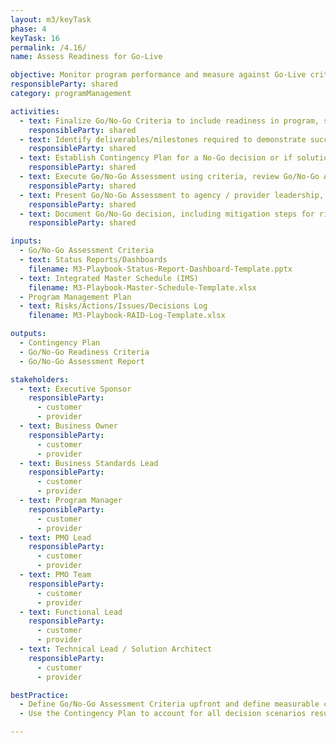 ```yaml
---
layout: m3/keyTask
phase: 4
keyTask: 16
permalink: /4.16/
name: Assess Readiness for Go-Live

objective: Monitor program performance and measure against Go-Live criteria to assess the program’s readiness for Go-Live.
responsibleParty: shared
category: programManagement

activities:
  - text: Finalize Go/No-Go Criteria to include readiness in program, systems, workforce, and operations
    responsibleParty: shared
  - text: Identify deliverables/milestones required to demonstrate successful migration
    responsibleParty: shared
  - text: Establish Contingency Plan for a No-Go decision or if solution needs to be rolled back
    responsibleParty: shared
  - text: Execute Go/No-Go Assessment using criteria, review Go/No-Go Assessment to support decision
    responsibleParty: shared
  - text: Present Go/No-Go Assessment to agency / provider leadership, key stakeholders, and <B>finalize decision</B>
    responsibleParty: shared
  - text: Document Go/No-Go decision, including mitigation steps for risks or executing the Contingency Plan
    responsibleParty: shared

inputs:
  - Go/No-Go Assessment Criteria
  - text: Status Reports/Dashboards
    filename: M3-Playbook-Status-Report-Dashboard-Template.pptx
  - text: Integrated Master Schedule (IMS)
    filename: M3-Playbook-Master-Schedule-Template.xlsx
  - Program Management Plan
  - text: Risks/Actions/Issues/Decisions Log
    filename: M3-Playbook-RAID-Log-Template.xlsx

outputs:
  - Contingency Plan
  - Go/No-Go Readiness Criteria
  - Go/No-Go Assessment Report

stakeholders:
  - text: Executive Sponsor
    responsibleParty:
      - customer
      - provider
  - text: Business Owner
    responsibleParty:
      - customer
      - provider
  - text: Business Standards Lead
    responsibleParty:
      - customer
      - provider
  - text: Program Manager
    responsibleParty:
      - customer
      - provider
  - text: PMO Lead
    responsibleParty:
      - customer
      - provider
  - text: PMO Team
    responsibleParty:
      - customer
      - provider
  - text: Functional Lead
    responsibleParty:
      - customer
      - provider
  - text: Technical Lead / Solution Architect
    responsibleParty:
      - customer
      - provider

bestPractice:
  - Define Go/No-Go Assessment Criteria upfront and define measurable criteria to make decisions
  - Use the Contingency Plan to account for all decision scenarios resulting from the Go/No-Go assessment (e.g., No-Go Decision, Roll-Back Decision). For each scenario, this includes completed plans for required communications and activities, detailed analysis of impacted systems and interfaces, and defined roles and responsibilities for re-planning activities and managing legacy systems

---
```

